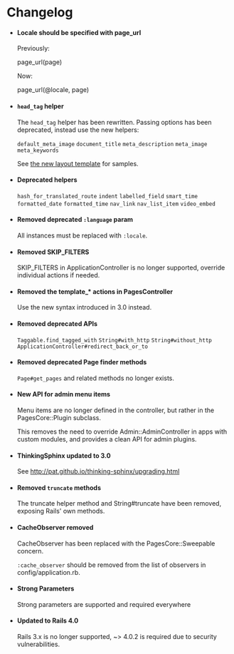 # Changelog

* #### Locale should be specified with page_url

  Previously:

  page_url(page)

  Now:

  page_url(@locale, page)

* #### `head_tag` helper

  The `head_tag` helper has been rewritten. Passing options
  has been deprecated, instead use the new helpers:

  `default_meta_image`
  `document_title`
  `meta_description`
  `meta_image`
  `meta_keywords`

  See [the new layout template](lib/rails/generators/pages_core/install/templates/layout.html.erb) for samples.

* #### Deprecated helpers

  `hash_for_translated_route`
  `indent`
  `labelled_field`
  `smart_time`
  `formatted_date`
  `formatted_time`
  `nav_link`
  `nav_list_item`
  `video_embed`

* #### Removed deprecated `:language` param

  All instances must be replaced with `:locale`.

* #### Removed SKIP_FILTERS

  SKIP_FILTERS in ApplicationController is no longer supported,
  override individual actions if needed.

* #### Removed the template_* actions in PagesController

  Use the new syntax introduced in 3.0 instead.

* #### Removed deprecated APIs

  `Taggable.find_tagged_with`
  `String#with_http`
  `String#without_http`
  `ApplicationController#redirect_back_or_to`

* #### Removed deprecated Page finder methods

  `Page#get_pages` and related methods no longer exists.

* #### New API for admin menu items

  Menu items are no longer defined in the controller, but rather
  in the PagesCore::Plugin subclass.

  This removes the need to override Admin::AdminController in apps with
  custom modules, and provides a clean API for admin plugins.

* #### ThinkingSphinx updated to 3.0

  See http://pat.github.io/thinking-sphinx/upgrading.html

* #### Removed `truncate` methods

  The truncate helper method and String#truncate have been removed,
  exposing Rails' own methods.

* #### CacheObserver removed

  CacheObserver has been replaced with the PagesCore::Sweepable concern.

  `:cache_observer` should be removed from the list of observers in
  config/application.rb.

* #### Strong Parameters

  Strong parameters are supported and required everywhere

* #### Updated to Rails 4.0

  Rails 3.x is no longer supported, ~> 4.0.2 is required due to security
  vulnerabilities.
